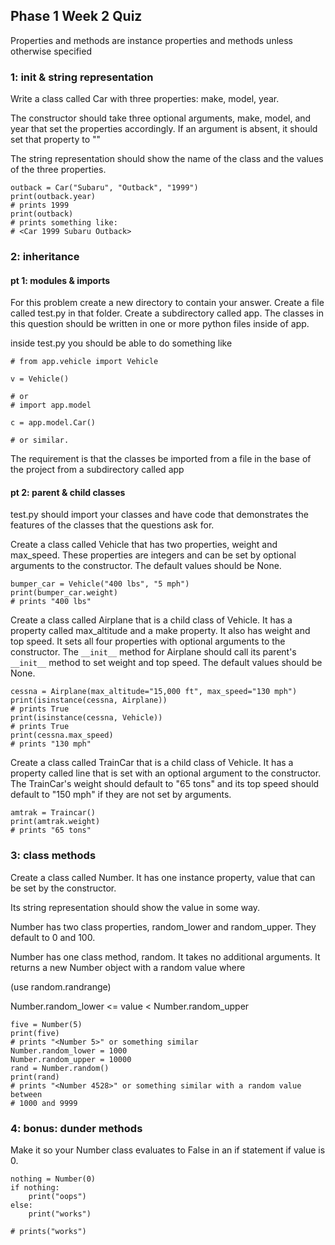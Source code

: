 ## Phase 1 Week 2 Quiz

Properties and methods are instance properties and methods unless otherwise
specified

### 1: init & string representation

Write a class called Car with three properties: make, model, year.

The constructor should take three optional arguments, make, model, and year
that set the properties accordingly. If an argument is absent, it should
set that property to ""

The string representation should show the name of the class and the values
of the three properties.

```
outback = Car("Subaru", "Outback", "1999")
print(outback.year)
# prints 1999
print(outback)
# prints something like:
# <Car 1999 Subaru Outback>
```

### 2: inheritance

#### pt 1: modules & imports

For this problem create a new directory to contain your answer. Create a file
called test.py in that folder. Create a subdirectory called app. The classes
in this question should be written in one or more python files inside of
app.

inside test.py you should be able to do something like

```
# from app.vehicle import Vehicle

v = Vehicle()

# or
# import app.model

c = app.model.Car()

# or similar. 
```

The requirement is that the classes be imported from a file in the base of the
project from a subdirectory called app

#### pt 2: parent & child classes

test.py should import your classes and have code that demonstrates the features
of the classes that the questions ask for.

Create a class called Vehicle that has two properties, weight and max_speed.
These properties are integers and can be set by optional arguments to the 
constructor. The default values should be None.

```
bumper_car = Vehicle("400 lbs", "5 mph")
print(bumper_car.weight)
# prints "400 lbs"
```

Create a class called Airplane that is a child class of Vehicle. It has
a property called max_altitude and a make property. It also has weight and
top speed. It sets all four properties with optional arguments to the constructor.
The `__init__` method for Airplane should call its parent's `__init__` method
to set weight and top speed. The default values should be None.

```
cessna = Airplane(max_altitude="15,000 ft", max_speed="130 mph")
print(isinstance(cessna, Airplane))
# prints True
print(isinstance(cessna, Vehicle))
# prints True
print(cessna.max_speed)
# prints "130 mph"
```

Create a class called TrainCar that is a child class of Vehicle. It has
a property called line that is set with an optional argument to the constructor.
The TrainCar's weight should default to "65 tons" and its top speed should
default to "150 mph" if they are not set by arguments.

```
amtrak = Traincar()
print(amtrak.weight)
# prints "65 tons"
```

### 3: class methods

Create a class called Number. It has one instance property, value that can be
set by the constructor.

Its string representation should show the value in some way.

Number has two class properties, random_lower and random_upper. They default
to 0 and 100.

Number has one class method, random. It takes no additional arguments. It
returns a new Number object with a random value where 

(use random.randrange)

Number.random_lower <= value < Number.random_upper

```
five = Number(5)
print(five)
# prints "<Number 5>" or something similar
Number.random_lower = 1000
Number.random_upper = 10000
rand = Number.random()
print(rand)
# prints "<Number 4528>" or something similar with a random value between
# 1000 and 9999
```

### 4: bonus: dunder methods

Make it so your Number class evaluates to False in an if statement if 
value is 0.

```
nothing = Number(0)
if nothing:
    print("oops")
else:
    print("works")

# prints("works")
```
